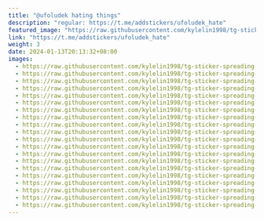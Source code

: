 ```yaml
---
title: "@ufoludek hating things"
description: "regular: https://t.me/addstickers/ufoludek_hate"
featured_image: "https://raw.githubusercontent.com/kylelin1998/tg-sticker-spreading-worldwide-images/main/img/929b9600-7626-4188-ad96-2b1711753474.jpg"
link: "https://t.me/addstickers/ufoludek_hate"
weight: 3
date: 2024-01-13T20:13:32+08:00
images:
  - https://raw.githubusercontent.com/kylelin1998/tg-sticker-spreading-worldwide-images/main/img/929b9600-7626-4188-ad96-2b1711753474.jpg
  - https://raw.githubusercontent.com/kylelin1998/tg-sticker-spreading-worldwide-images/main/img/19181a6f-b327-4d4c-962f-6dafb1b27225.jpg
  - https://raw.githubusercontent.com/kylelin1998/tg-sticker-spreading-worldwide-images/main/img/ac809521-a0b0-49a1-911e-4b3ac8681269.jpg
  - https://raw.githubusercontent.com/kylelin1998/tg-sticker-spreading-worldwide-images/main/img/94e9b450-9b12-458c-9e5e-276571114791.jpg
  - https://raw.githubusercontent.com/kylelin1998/tg-sticker-spreading-worldwide-images/main/img/dad2a708-b9f5-48a7-84c4-bcf779cab3ca.jpg
  - https://raw.githubusercontent.com/kylelin1998/tg-sticker-spreading-worldwide-images/main/img/c4c29e34-bdfa-485e-b8e9-da58e17f37f2.jpg
  - https://raw.githubusercontent.com/kylelin1998/tg-sticker-spreading-worldwide-images/main/img/cf4459c4-3d3e-4a95-b1ca-c95657a658e5.jpg
  - https://raw.githubusercontent.com/kylelin1998/tg-sticker-spreading-worldwide-images/main/img/c3181422-44d0-4481-af0d-25778bd16de4.jpg
  - https://raw.githubusercontent.com/kylelin1998/tg-sticker-spreading-worldwide-images/main/img/9ac3e37f-bccb-46ef-903b-b0df7c3d0199.jpg
  - https://raw.githubusercontent.com/kylelin1998/tg-sticker-spreading-worldwide-images/main/img/65f444e4-cfc7-47c7-918d-adf9f2f67c3f.jpg
  - https://raw.githubusercontent.com/kylelin1998/tg-sticker-spreading-worldwide-images/main/img/c9a13ccc-a008-4791-9c63-496551306e5e.jpg
  - https://raw.githubusercontent.com/kylelin1998/tg-sticker-spreading-worldwide-images/main/img/08acb338-2a2c-4e46-be45-fd1b2095c12d.jpg
  - https://raw.githubusercontent.com/kylelin1998/tg-sticker-spreading-worldwide-images/main/img/df3fd83c-7986-459f-bd44-93b47996f3e3.jpg
  - https://raw.githubusercontent.com/kylelin1998/tg-sticker-spreading-worldwide-images/main/img/26874813-4837-4608-919d-0dc103b3a117.jpg
  - https://raw.githubusercontent.com/kylelin1998/tg-sticker-spreading-worldwide-images/main/img/38e6ac83-721b-4ff9-9f23-ff52f36e5367.jpg
  - https://raw.githubusercontent.com/kylelin1998/tg-sticker-spreading-worldwide-images/main/img/c5b5767b-66f2-4763-909a-19453c9fb970.jpg
  - https://raw.githubusercontent.com/kylelin1998/tg-sticker-spreading-worldwide-images/main/img/9b227622-f1b2-4bcc-bdb6-f6933ee9c282.jpg
  - https://raw.githubusercontent.com/kylelin1998/tg-sticker-spreading-worldwide-images/main/img/5a10b04c-6e20-4b99-ad38-32f9a715c8e6.jpg
  - https://raw.githubusercontent.com/kylelin1998/tg-sticker-spreading-worldwide-images/main/img/3bf5679e-fb95-43e0-b22b-ba8d1a688ff8.jpg
  - https://raw.githubusercontent.com/kylelin1998/tg-sticker-spreading-worldwide-images/main/img/a68cf483-0f49-466d-b240-9aa7857d1199.jpg
---
```

